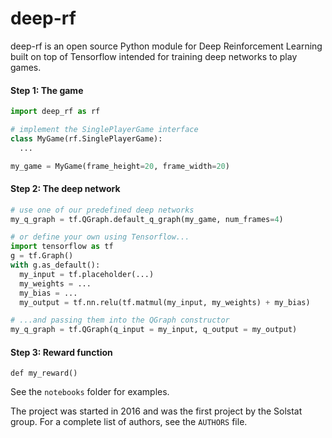 # deep-rf

deep-rf is an open source Python module for Deep Reinforcement Learning built on top of Tensorflow intended for training deep networks to play games.


#### Step 1:  The game
```python
import deep_rf as rf

# implement the SinglePlayerGame interface
class MyGame(rf.SinglePlayerGame):
  ...

my_game = MyGame(frame_height=20, frame_width=20)
```

#### Step 2:  The deep network
```python
# use one of our predefined deep networks
my_q_graph = tf.QGraph.default_q_graph(my_game, num_frames=4)

# or define your own using Tensorflow...
import tensorflow as tf
g = tf.Graph()
with g.as_default():
  my_input = tf.placeholder(...)
  my_weights = ...
  my_bias = ...
  my_output = tf.nn.relu(tf.matmul(my_input, my_weights) + my_bias)

# ...and passing them into the QGraph constructor
my_q_graph = tf.QGraph(q_input = my_input, q_output = my_output)
```

#### Step 3:  Reward function
```
def my_reward()
```

See the `notebooks` folder for examples.



The project was started in 2016 and was the first project by the Solstat group.  For a complete list of authors, see the `AUTHORS` file.



<!-- 

## Todo

* Add some more q graphs

## Ideas

* Soft max in in choosing action (exploitation step)
* Random move iterators that alternate
* Not having the mean in random move iterators grow exponentially

## Tech debt

* Revamp main -> turn into an ipython notebook, hide print function
* Add comments / documentation
* Allow for saving loading (*IMPORTANT!!!*)

-->

